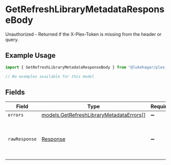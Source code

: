 # GetRefreshLibraryMetadataResponseBody

Unauthorized - Returned if the X-Plex-Token is missing from the header or query.

## Example Usage

```typescript
import { GetRefreshLibraryMetadataResponseBody } from "@lukehagar/plexjs";

// No examples available for this model
```

## Fields

| Field                                                                                    | Type                                                                                     | Required                                                                                 | Description                                                                              |
| ---------------------------------------------------------------------------------------- | ---------------------------------------------------------------------------------------- | ---------------------------------------------------------------------------------------- | ---------------------------------------------------------------------------------------- |
| `errors`                                                                                 | [models.GetRefreshLibraryMetadataErrors](../models/getrefreshlibrarymetadataerrors.md)[] | :heavy_minus_sign:                                                                       | N/A                                                                                      |
| `rawResponse`                                                                            | [Response](https://developer.mozilla.org/en-US/docs/Web/API/Response)                    | :heavy_minus_sign:                                                                       | Raw HTTP response; suitable for custom response parsing                                  |